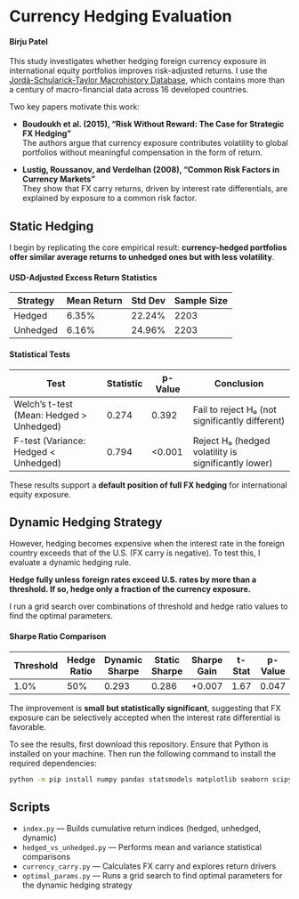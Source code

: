 # Currency Hedging Evaluation  
#### Birju Patel

This study investigates whether hedging foreign currency exposure in international equity portfolios improves risk-adjusted returns. I use the [Jordà-Schularick-Taylor Macrohistory Database](https://www.macrohistory.net/data/), which contains more than a century of macro-financial data across 16 developed countries.

Two key papers motivate this work:

- **Boudoukh et al. (2015), “Risk Without Reward: The Case for Strategic FX Hedging”**  
  The authors argue that currency exposure contributes volatility to global portfolios without meaningful compensation in the form of return.
  
- **Lustig, Roussanov, and Verdelhan (2008), “Common Risk Factors in Currency Markets”**  
  They show that FX carry returns, driven by interest rate differentials, are explained by exposure to a common risk factor.

## Static Hedging

I begin by replicating the core empirical result: **currency-hedged portfolios offer similar average returns to unhedged ones but with less volatility**.

#### USD-Adjusted Excess Return Statistics

| Strategy   | Mean Return | Std Dev | Sample Size |
|------------|-------------|---------|-------------|
| Hedged     | 6.35%       | 22.24%  | 2203        |
| Unhedged   | 6.16%       | 24.96%  | 2203        |

#### Statistical Tests

| Test                                 | Statistic | p-Value | Conclusion                                          |
|--------------------------------------|-----------|---------|-----------------------------------------------------|
| Welch’s t-test (Mean: Hedged > Unhedged) | 0.274     | 0.392   | Fail to reject H₀ (not significantly different) |
| F-test (Variance: Hedged < Unhedged)    | 0.794     | <0.001  | Reject H₀ (hedged volatility is significantly lower) |

These results support a **default position of full FX hedging** for international equity exposure.

## Dynamic Hedging Strategy

However, hedging becomes expensive when the interest rate in the foreign country exceeds that of the U.S. (FX carry is negative). To test this, I evaluate a dynamic hedging rule.

**Hedge fully unless foreign rates exceed U.S. rates by more than a threshold. If so, hedge only a fraction of the currency exposure.**

I run a grid search over combinations of threshold and hedge ratio values to find the optimal parameters.

#### Sharpe Ratio Comparison

| Threshold | Hedge Ratio | Dynamic Sharpe | Static Sharpe | Sharpe Gain | t-Stat | p-Value |
|-----------|-------------|----------------|---------------|-------------|--------|---------|
| 1.0%      | 50%         | 0.293          | 0.286         | +0.007      | 1.67   | 0.047   |

The improvement is **small but statistically significant**, suggesting that FX exposure can be selectively accepted when the interest rate differential is favorable.

To see the results, first download this repository. Ensure that Python is installed on your machine. Then run the following command to install the required dependencies:

```bash
python -m pip install numpy pandas statsmodels matplotlib seaborn scipy
```

## Scripts
- `index.py` — Builds cumulative return indices (hedged, unhedged, dynamic)
- `hedged_vs_unhedged.py` — Performs mean and variance statistical comparisons
- `currency_carry.py` — Calculates FX carry and explores return drivers
- `optimal_params.py` — Runs a grid search to find optimal parameters for the dynamic hedging strategy
